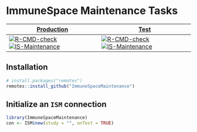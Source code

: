 # ImmuneSpace Maintenance Tasks

<!-- badges: start -->
| [Production](https://datatools.immunespace.org/) | [Test](https://datatools-dev.immunespace.org/) |
|-----|-----|
| [![R-CMD-check](https://github.com/RGLab/ImmuneSpaceMaintenance/workflows/R-CMD-check/badge.svg?branch=main)](https://github.com/RGLab/ImmuneSpaceMaintenance/actions/workflows/R-CMD-check.yaml?query=branch:main) [![IS-Maintenance](https://github.com/RGLab/ImmuneSpaceMaintenance/workflows/IS-Maintenance/badge.svg?branch=main)](https://github.com/RGLab/ImmuneSpaceMaintenance/actions/workflows/IS-Maintenance.yaml?query=branch:main) | [![R-CMD-check](https://github.com/RGLab/ImmuneSpaceMaintenance/workflows/R-CMD-check/badge.svg?branch=dev)](https://github.com/RGLab/ImmuneSpaceMaintenance/actions/workflows/R-CMD-check.yaml?query=branch:dev) [![IS-Maintenance](https://github.com/RGLab/ImmuneSpaceMaintenance/workflows/IS-Maintenance/badge.svg?branch=dev)](https://github.com/RGLab/ImmuneSpaceMaintenance/actions/workflows/IS-Maintenance.yaml?query=branch:dev) |
<!-- badges: end -->

## Installation

``` r
# install.packages("remotes")
remotes::install_github("ImmuneSpaceMaintenance")
```

## Initialize an `ISM` connection

``` r
library(ImmuneSpaceMaintenance)
con <- ISM$new(study = "", onTest = TRUE)
```
